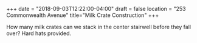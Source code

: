 +++
date = "2018-09-03T12:22:00-04:00"
draft = false
location = "253 Commonwealth Avenue"
title="Milk Crate Construction"
+++

How many milk crates can we stack in the center stairwell before they fall over? Hard hats provided.
